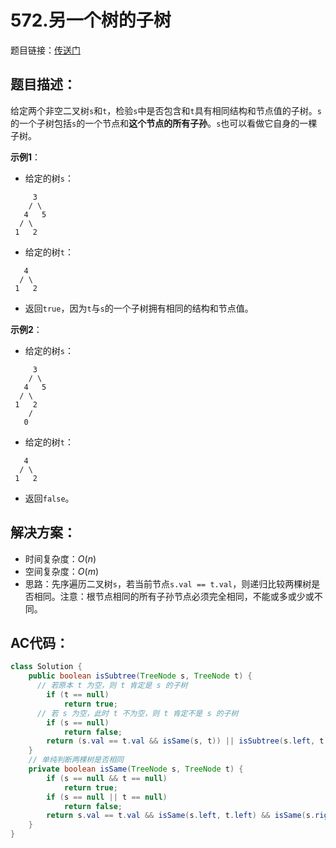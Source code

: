 # 572.另一个树的子树
题目链接：[传送门](https://leetcode-cn.com/problems/subtree-of-another-tree/)

## 题目描述：
给定两个非空二叉树`s`和`t`，检验`s`中是否包含和`t`具有相同结构和节点值的子树。`s`的一个子树包括`s`的一个节点和**这个节点的所有子孙**。`s`也可以看做它自身的一棵子树。

**示例1**：

- 给定的树`s`：

```
     3
    / \
   4   5
  / \
 1   2
```

- 给定的树`t`：

```
   4 
  / \
 1   2
```

- 返回`true`，因为`t`与`s`的一个子树拥有相同的结构和节点值。

**示例2**：

- 给定的树`s`：

```
     3
    / \
   4   5
  / \
 1   2
    /
   0
```

- 给定的树`t`：

```
   4 
  / \
 1   2
```

- 返回`false`。

## 解决方案：
- 时间复杂度：$O(n)$
- 空间复杂度：$O(m)$
- 思路：先序遍历二叉树`s`，若当前节点`s.val == t.val`，则递归比较两棵树是否相同。注意：根节点相同的所有子孙节点必须完全相同，不能或多或少或不同。

## AC代码：
```java
class Solution {
	public boolean isSubtree(TreeNode s, TreeNode t) {
      // 若原本 t 为空，则 t 肯定是 s 的子树
		if (t == null) 
			return true;
      // 若 s 为空，此时 t 不为空，则 t 肯定不是 s 的子树
		if (s == null) 
			return false;
		return (s.val == t.val && isSame(s, t)) || isSubtree(s.left, t) || isSubtree(s.right, t);
	}
    // 单纯判断两棵树是否相同
	private boolean isSame(TreeNode s, TreeNode t) {
		if (s == null && t == null)
			return true;
		if (s == null || t == null)
			return false;
		return s.val == t.val && isSame(s.left, t.left) && isSame(s.right, t.right);
	}
}
```